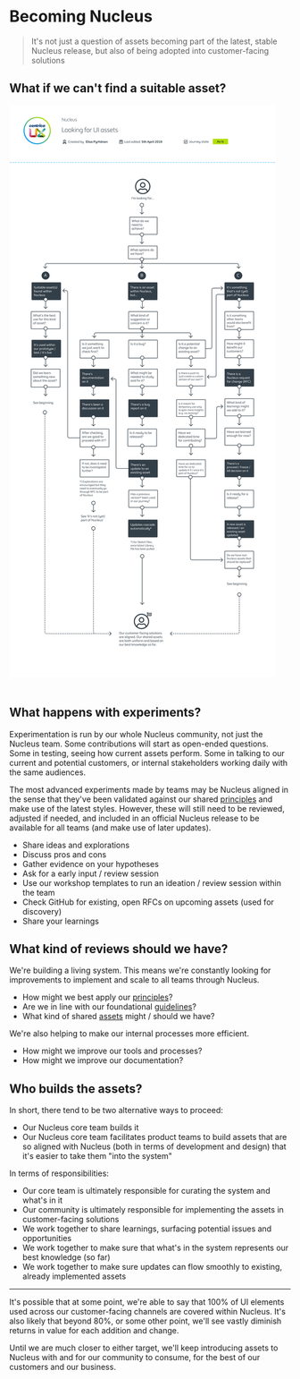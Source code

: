 # Becoming Nucleus

> It's not just a question of assets becoming part of the latest, stable Nucleus release, but also of being adopted into customer-facing solutions

## What if we can't find a suitable asset?

<img src="/assets/nucleus-funnel.png" alt="Nucleus funnel" />
<br>
<br>

## What happens with experiments?

Experimentation is run by our whole Nucleus community, not just the Nucleus team. Some contributions will start as open-ended questions. Some in testing, seeing how current assets perform. Some in talking to our current and potential customers, or internal stakeholders working daily with the same audiences.

The most advanced experiments made by teams may be Nucleus aligned in the sense that they've been validated against our shared [principles](https://centrica.frontify.com/r/H8d45JWTxNGZdp-L1DGMpJa5LWf4NNGRpNPa7DEzmvM,) and make use of the latest styles. However, these will still need to be reviewed, adjusted if needed, and included in an official Nucleus release to be available for all teams (and make use of later updates).

* Share ideas and explorations
* Discuss pros and cons
* Gather evidence on your hypotheses
* Ask for a early input / review session
* Use our workshop templates to run an ideation / review session within the team
* Check GitHub for existing, open RFCs on upcoming assets (used for discovery)
* Share your learnings

## What kind of reviews should we have?

We're building a living system. This means we're constantly looking for improvements to implement and scale to all teams through Nucleus.

* How might we best apply our [principles](https://centrica.frontify.com/r/_QvqaUItgk_o3lMszTVrg9wsLBvmqP741OEGFwMVmTg,)?
* Are we in line with our foundational [guidelines](https://centrica.frontify.com/r/9oId0Uau-QEr414m5h45_GU6MzIuoBXGQdygVmsYCCo,)?
* What kind of shared [assets](https://centrica.frontify.com/r/_QvqaUItgk_o3lMszTVrg9wsLBvmqP741OEGFwMVmTg,) might / should we have?

We're also helping to make our internal processes more efficient.

* How might we improve our tools and processes?
* How might we improve our documentation?

## Who builds the assets?

In short, there tend to be two alternative ways to proceed:

* Our Nucleus core team builds it
* Our Nucleus core team facilitates product teams to build assets that are so aligned with Nucleus (both in terms of development and design) that it's easier to take them "into the system"

In terms of responsibilities:

* Our core team is ultimately responsible for curating the system and what's in it
* Our community is ultimately responsible for implementing the assets in customer-facing solutions
* We work together to share learnings, surfacing potential issues and opportunities
* We work together to make sure that what's in the system represents our best knowledge (so far)
* We work together to make sure updates can flow smoothly to existing, already implemented assets

---

It's possible that at some point, we're able to say that 100% of UI elements used across our customer-facing channels are covered within Nucleus. It's also likely that beyond 80%, or some other point, we'll see vastly diminish returns in value for each addition and change.

Until we are much closer to either target, we'll keep introducing assets to Nucleus with and for our community to consume, for the best of our customers and our business.
